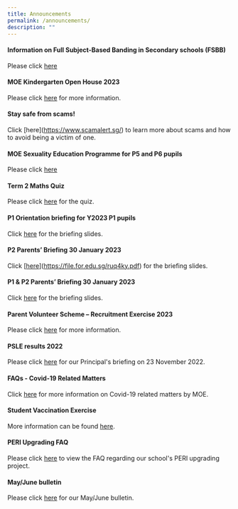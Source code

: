 ```yaml
---
title: Announcements
permalink: /announcements/
description: ""
---
```

#### **Information on Full Subject-Based Banding in Secondary schools (FSBB)**

Please click [here](/files/psle%20fsbb%20microsite%20and%20other%20resources.pdf)

#### **MOE Kindergarten Open House 2023**

Please click [here](moe-kindergarten-at-gongshang/whats-happening) for more information.

#### **Stay safe from scams!**

Click \[here\](https://www.scamalert.sg/) to learn more about scams and how to avoid being a victim of one.

#### **MOE Sexuality Education Programme for P5 and P6 pupils**

Please click [here](https://www.gongshangpri.moe.edu.sg/our-gsps-experience/cce/programmes/sex-edu/)

#### **Term 2 Maths Quiz**

Please click [here](https://forms.gle/CScRqVeBwC5FnS8n8) for the quiz.

#### **P1 Orientation briefing for Y2023 P1 pupils**

Click [here](https://file.for.edu.sg/flb225.pdf) for the briefing slides.

#### **P2 Parents’ Briefing 30 January 2023**

Click [[here](https://file.for.edu.sg/ruq4ky.pdf)](https://file.for.edu.sg/ruq4ky.pdf) for the briefing slides.

#### **P1 & P2 Parents’ Briefing 30 January 2023**

Click [here](https://file.for.edu.sg/vxaxbt.pdf) for the briefing slides.

#### **Parent Volunteer Scheme – Recruitment Exercise 2023**

Please click [here](https://www.gongshangpri.moe.edu.sg/useful-links/for-parents/parent-volunteer-scheme-recruitment-exercise/) for more information.

#### **PSLE results 2022**

Please click [here](/files/PSLE%20Results%202022_Principals%20Slides.pdf) for our Principal's briefing on 23 November 2022.

#### **FAQs - Covid-19 Related Matters**

Click [here](https://www.moe.gov.sg/faqs-covid-19-infection) for more information on Covid-19 related matters by MOE.

#### **Student Vaccination Exercise**

More information can be found [here](/useful-links/for-parents/covid-19).

#### **PERI Upgrading FAQ**

Please click [here](/files/GSPS%20PERI%20Upgrading%20FAQ%20(dated%2013%20March%202020).pdf) to view the FAQ regarding our school's PERI upgrading project.

#### **May/June bulletin**

Please click [here](/files/mayjune%202023%20bulletin.pdf) for our May/June bulletin.


